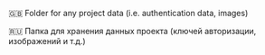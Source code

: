 :gb: Folder for any project data (i.e. authentication data, images)

:ru: Папка для хранения данных проекта (ключей авторизации, изображений и т.д.)
